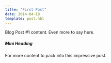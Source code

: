 ```yaml
---
title: "First Post"
date: 2014-04-18
template: post.hbt
---
```

Blog Post #1 content. Even more to say here.

##### Mini Heading
For more content to pack into this impressive post.